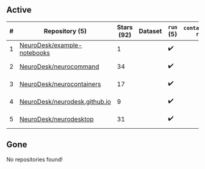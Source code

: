 ## Active
| # | Repository (5) | Stars (92) | Dataset | `run` (5) | `containers-run` | Last Modified |
| --- | --- | --- | --- | --- | --- | --- |
| 1 | [NeuroDesk/example-notebooks](https://github.com/NeuroDesk/example-notebooks) | 1 |  | :heavy_check_mark: |  | 2024-02-14 05:15:45+00:00 |
| 2 | [NeuroDesk/neurocommand](https://github.com/NeuroDesk/neurocommand) | 34 |  | :heavy_check_mark: |  | 2024-01-30 00:10:25+00:00 |
| 3 | [NeuroDesk/neurocontainers](https://github.com/NeuroDesk/neurocontainers) | 17 |  | :heavy_check_mark: |  | 2024-02-16 15:30:32+00:00 |
| 4 | [NeuroDesk/neurodesk.github.io](https://github.com/NeuroDesk/neurodesk.github.io) | 9 |  | :heavy_check_mark: |  | 2024-02-15 09:46:37+00:00 |
| 5 | [NeuroDesk/neurodesktop](https://github.com/NeuroDesk/neurodesktop) | 31 |  | :heavy_check_mark: |  | 2024-02-14 17:17:50+00:00 |

## Gone
No repositories found!
